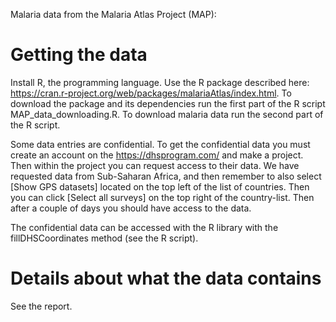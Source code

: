 Malaria data from the Malaria Atlas Project (MAP):

# Getting the data
Install R, the programming language.
Use the R package described here: https://cran.r-project.org/web/packages/malariaAtlas/index.html.
To download the package and its dependencies run the first part of the R script MAP_data_downloading.R.
To download malaria data run the second part of the R script.

Some data entries are confidential. To get the confidential data you must create an account on the https://dhsprogram.com/
and make a project. Then within the project you can request access to their data.
We have requested data from Sub-Saharan Africa, and then remember to also select [Show GPS datasets] located on the top left
of the list of countries. Then you can click [Select all surveys] on the top right of the country-list. Then after a couple of
days you should have access to the data.

The confidential data can be accessed with the R library with the fillDHSCoordinates method (see the R script).


# Details about what the data contains
See the report.
